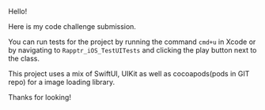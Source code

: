 Hello!

Here is my code challenge submission.

You can run tests for the project by running the command `cmd+u` in Xcode or by navigating to `Rapptr_iOS_TestUITests` and clicking
the play button next to the class.

This project uses a mix of SwiftUI, UIKit as well as cocoapods(pods in GIT repo) for a image loading library.

Thanks for looking!